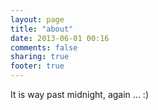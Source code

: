 ```yaml
---
layout: page
title: "about"
date: 2013-06-01 00:16
comments: false
sharing: true
footer: true
---
```


It is way past midnight, again ... :)


